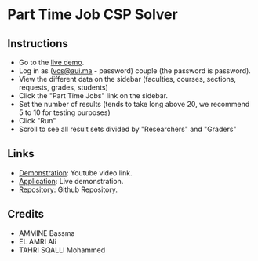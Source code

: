 # Part Time Job CSP Solver

## Instructions

* Go to the [live demo](http://part-time-job-csp.herokuapp.com).
* Log in as (vcs@aui.ma - password) couple (the password is password).
* View the different data on the sidebar (faculties, courses, sections, requests, grades, students)
* Click the "Part Time Jobs" link on the sidebar.
* Set the number of results (tends to take long above 20, we recommend 5 to 10 for testing purposes)
* Click "Run"
* Scroll to see all result sets divided by "Researchers" and "Graders"

## Links

* [Demonstration](https://www.youtube.com/watch?v=TlJR2McRbjI): Youtube video link.
* [Application](http://part-time-job-csp.herokuapp.com): Live demonstration.
* [Repository](https://github.com/Shoodey/PartTimeJobCSP): Github Repository.

## Credits

* AMMINE Bassma
* EL AMRI Ali
* TAHRI SQALLI Mohammed
